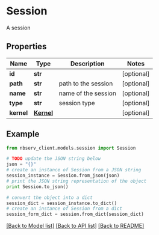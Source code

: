 # Session

A session

## Properties

Name | Type | Description | Notes
------------ | ------------- | ------------- | -------------
**id** | **str** |  | [optional] 
**path** | **str** | path to the session | [optional] 
**name** | **str** | name of the session | [optional] 
**type** | **str** | session type | [optional] 
**kernel** | [**Kernel**](Kernel.md) |  | [optional] 

## Example

```python
from nbserv_client.models.session import Session

# TODO update the JSON string below
json = "{}"
# create an instance of Session from a JSON string
session_instance = Session.from_json(json)
# print the JSON string representation of the object
print Session.to_json()

# convert the object into a dict
session_dict = session_instance.to_dict()
# create an instance of Session from a dict
session_form_dict = session.from_dict(session_dict)
```
[[Back to Model list]](../README.md#documentation-for-models) [[Back to API list]](../README.md#documentation-for-api-endpoints) [[Back to README]](../README.md)


